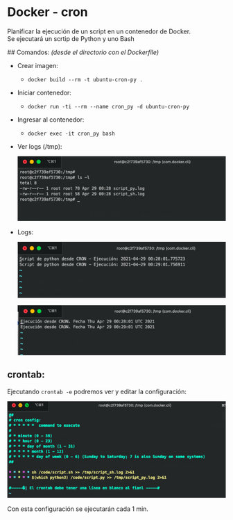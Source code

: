# Docker - cron

Planificar la ejecución de un script en un contenedor de Docker.  
Se ejecutará un scrtip de Python y uno Bash  

## Comandos:
_(desde el directorio con el Dockerfile)_

+ Crear imagen: 
	+ `docker build --rm -t ubuntu-cron-py .` 
+ Iniciar contenedor: 
	+ `docker run -ti --rm --name cron_py -d ubuntu-cron-py`
+ Ingresar al contenedor:
	+ `docker exec -it cron_py bash`

+ Ver logs (/tmp):

	![](img/tmp.png)

+ Logs:

	![](img/logpy.png)

	![](img/logsh.png)


## crontab:
Ejecutando `crontab -e` podremos ver y editar la configuración:    

![](img/crontab.png)

Con esta configuración se ejecutarán cada 1 min.

